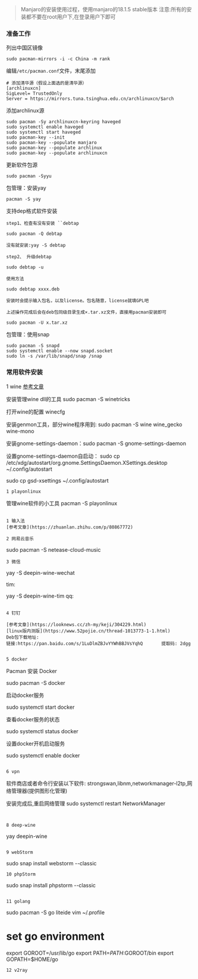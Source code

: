  
>Manjaro的安装使用过程，使用manjaro的18.1.5 stable版本
>注意:所有的安装都不要在root用户下,在登录用户下即可

### 准备工作
列出中国区镜像
```
sudo pacman-mirrors -i -c China -m rank
```

编辑`/etc/pacman.conf`文件，末尾添加
```
# 添加清华源（假设上面选的是清华源）
[archlinuxcn]
SigLevel= TrustedOnly
Server = https://mirrors.tuna.tsinghua.edu.cn/archlinuxcn/$arch
```
添加archlinux源
```
sudo pacman -Sy archlinuxcn-keyring haveged
sudo systemctl enable haveged
sudo systemctl start haveged
sudo pacman-key --init
sudo pacman-key --populate manjaro
sudo pacman-key --populate archlinux
sudo pacman-key --populate archlinuxcn
```
更新软件包源
```
sudo pacman -Syyu
```
包管理：安装yay
```
pacman -S yay
```

支持dep格式软件安装
```
step1、检查有没有安装 ``debtap

sudo pacman -Q debtap

没有就安装:yay -S debtap

step2、 升级debtap

sudo debtap -u

使用方法

sudo debtap xxxx.deb

安装时会提示输入包名，以及license。包名随意，license就填GPL吧

上述操作完成后会在deb包同级目录生成×.tar.xz文件，直接用pacman安装即可

sudo pacman -U x.tar.xz 
```

包管理：使用snap

```
sudo pacman -S snapd
sudo systemctl enable --now snapd.socket
sudo ln -s /var/lib/snapd/snap /snap
```

### 常用软件安装

1 wine
[参考文章](https://blog.csdn.net/zbgjhy88/article/details/85110956)

安装管理wine dll的工具
sudo pacman -S winetricks

打开wine的配置
winecfg

安装genmon工具，部分wine程序用到:
sudo pacman -S wine wine_gecko wine-mono

安装gnome-settings-daemon：sudo pacman -S gnome-settings-daemon

设置gnome-settings-daemon自启动：
sudo  cp  /etc/xdg/autostart/org.gnome.SettingsDaemon.XSettings.desktop   ~/.config/autostart

sudo cp gsd-xsettings  ~/.config/autostart

```
1 playonlinux

```
管理wine软件的小工具
pacman -S playonlinux
```

1 输入法
[参考文章](https://zhuanlan.zhihu.com/p/80867772)

2 网易云音乐
```
sudo pacman -S netease-cloud-music
```
3 微信
```
yay -S deepin-wine-wechat

tim:

yay -S deepin-wine-tim
qq:


```

4 钉钉

[参考文章](https://looknews.cc/zh-my/keji/304229.html)
[linux版内测版](https://www.52pojie.cn/thread-1013773-1-1.html)
Deb包下载地址:
链接:https://pan.baidu.com/s/1LuDlmZBJvYYWhBBJVsYqhQ       提取码: 2dgg


5 docker
```
 Pacman 安装 Docker

sudo pacman -S docker

 启动docker服务

sudo systemctl start docker 

 查看docker服务的状态

sudo systemctl status docker

 设置docker开机启动服务

sudo systemctl enable docker
```

6 vpn
```
软件商店或者命令行安装以下软件:
strongswan,libnm,networkmanager-l2tp,网络管理器(提供图形化管理)

安装完成后,重启网络管理
sudo systemctl restart NetworkManager


```


8 deep-wine

```
yay deepin-wine
```

9 webStorm

```
sudo snap install webstorm --classic
```
10 phpStorm

```
sudo snap install phpstorm --classic
```

11 golang
```
sudo pacman -S go liteide
vim ~/.profile
# set go environment
export GOROOT=/usr/lib/go
export PATH=$PATH:$GOROOT/bin
export GOPATH=$HOME/go
```
12 v2ray

```
```